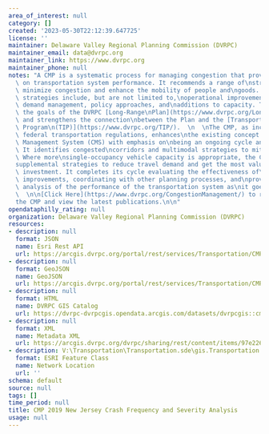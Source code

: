 ```yaml
---
area_of_interest: null
category: []
created: '2023-05-30T22:12:39.647725'
license: ''
maintainer: Delaware Valley Regional Planning Commission (DVRPC)
maintainer_email: data@dvrpc.org
maintainer_link: https://www.dvrpc.org
maintainer_phone: null
notes: "A CMP is a systematic process for managing congestion that provides\ninformation\
  \ on transportation system performance. It recommends a range of\nstrategies to\
  \ minimize congestion and enhance the mobility of people and\ngoods. These multimodal\
  \ strategies include, but are not limited to,\noperational improvements, travel\
  \ demand management, policy approaches, and\nadditions to capacity. The CMP advances\
  \ the goals of the DVRPC [Long-Range\nPlan](https://www.dvrpc.org/LongRangePlan/)\
  \ and strengthens the connection\nbetween the Plan and the [Transportation Improvement\
  \ Program\n(TIP)](https://www.dvrpc.org/TIP/).  \n  \nThe CMP, as included in current\
  \ federal transportation regulations, enhances\nthe existing concept of a Congestion\
  \ Management System (CMS) with emphasis on\nbeing an ongoing cycle and other refinements.\
  \ It identifies congested\ncorridors and multimodal strategies to mitigate the congestion.\
  \ Where more\nsingle-occupancy vehicle capacity is appropriate, the CMP includes\n\
  supplemental strategies to reduce travel demand and get the most value from\nthe\
  \ investment. It completes its cycle evaluating the effectiveness of\ntransportation\
  \ improvements, coordinating with other planning processes, and\nproviding updated\
  \ analysis of the performance of the transportation system as\nit goes back around.\
  \  \n\n[Click Here](https://www.dvrpc.org/CongestionManagement/) to read more about\n\
  the CMP and view the latest publications.\n\n"
opendataphilly_rating: null
organization: Delaware Valley Regional Planning Commission (DVRPC)
resources:
- description: null
  format: JSON
  name: Esri Rest API
  url: https://arcgis.dvrpc.org/portal/rest/services/Transportation/CMP2019_NJ_CrashFrequencySeverity/FeatureServer/0
- description: null
  format: GeoJSON
  name: GeoJSON
  url: https://arcgis.dvrpc.org/portal/rest/services/Transportation/CMP2019_NJ_CrashFrequencySeverity/FeatureServer/0/query?where=1=1&outsr=4326&outfields=*&f=geojson
- description: null
  format: HTML
  name: DVRPC GIS Catalog
  url: https://dvrpc-dvrpcgis.opendata.arcgis.com/datasets/dvrpcgis::cmp-2019-new-jersey-crash-frequency-and-severity-analysis
- description: null
  format: XML
  name: Metadata XML
  url: https://arcgis.dvrpc.org/dvrpc/sharing/rest/content/items/97e226741c7d4386811389a1f56e89bb/info/metadata/metadata.xml?format=default
- description: V:\Transportation\Transportation.sde\gis.Transportation.CMP2019_NJ_CrashFrequencySeverity
  format: ESRI Feature Class
  name: Network Location
  url: ''
schema: default
source: null
tags: []
time_period: null
title: CMP 2019 New Jersey Crash Frequency and Severity Analysis
usage: null
---
```

